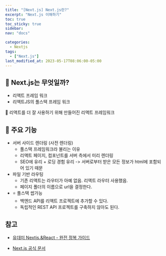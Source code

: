 ```yaml
---
title: "[Next.js] Next.js란?"
excerpt: "Next.js 이해하기"
toc: true
toc_sticky: true
sidebar:
nav: "docs"

categories:
  - Nextjs
tags:
  - ["Next.js"]
last_modified_at: 2023-05-17T08:06:00-05:00
---
```


## 📄 Next.js는 무엇일까?

- 리액트 프레임 워크
- 리액트JS의 풀스택 프레임 워크

🎲 리액트를 더 잘 사용하기 위해 만들어진 리액트 프레임워크

## 📄 주요 기능

- 서버 사이드 렌더링 (사전 렌더링)
  - 풀스택 프레임워크라 불리는 이유
  - 리액트 페이지, 컴포넌트를 서버 측에서 미리 렌더링
  - SEO에 유리 + 로딩 경험 유리 -> 서버로부터 받은 모든 정보가 html에 포함되어 있기 때문
- 파일 기반 라우팅
  - 기존 리액트는 라우터가 아예 없음. 리액트 라우터 사용했음.
  * 페이지 폴더의 이름으로 url을 결정한다.
- ⭐ 풀스택 쌉가능
  - 백엔드 API를 리액트 프로젝트에 추가할 수 있다.
  - 독립적인 REST API 프로젝트를 구축하지 않아도 된다.

## 참고

- [유데미 Nextjs.&React - 완전 정복 가이드](https://www.udemy.com/course/nextjs-react-incl-two-paths)

* [Next.js 공식 문서](https://nextjs.org/docs)
